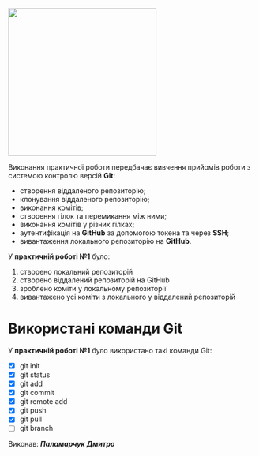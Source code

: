 <img src="https://media.ztu.edu.ua/wp-content/uploads/2020/02/Group-6-1-1536x465.png" width="300">

Виконання практичної роботи передбачає вивчення прийомів роботи з системою контролю версій **Git**:

* створення віддаленого репозиторію;
* клонування віддаленого репозиторію;
* виконання комітів;
* створення гілок та перемикання між ними;
* виконання комітів у різних гілках;
* аутентифікація на **GitHub** за допомогою токена та через **SSH**;
* вивантаження локального репозиторію на **GitHub**.
  
У **практичній роботі №1** було:

1. створено локальний репозиторій
1. створено віддалений репозиторій на GitHub
1. зроблено коміти у локальному репозиторії
1. вивантажено усі коміти з локального у віддалений репозиторій

# Використані команди Git

У **практичній роботі №1** було використано такі команди Git:
 - [x] git init
 - [x] git status
 - [x] git add
 - [x]  git commit
 - [x]  git remote add
 - [x] git push
 - [x] git pull
 - [ ] git branch

Виконав: ***Паламарчук Дмитро***
